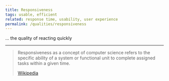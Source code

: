 ```yaml
---
title: Responsiveness
tags: usable, efficient
related: response time, usability, user experience
permalink: /qualities/responsiveness
---
```


... the quality of reacting quickly 

---

>Responsiveness as a concept of computer science refers to the specific ability of a system or functional unit to complete assigned tasks within a given time.
>
>[Wikipedia](https://en.wikipedia.org/wiki/Responsiveness)